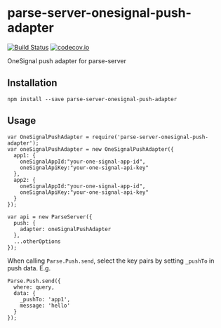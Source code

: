# parse-server-onesignal-push-adapter

[![Build Status](https://travis-ci.org/parse-server-modules/parse-server-onesignal-push-adapter.svg?branch=master)](https://travis-ci.org/parse-server-modules/parse-server-onesignal-push-adapter)
[![codecov.io](https://codecov.io/github/parse-server-modules/parse-server-onesignal-push-adapter/coverage.svg?branch=master)](https://codecov.io/github/parse-server-modules/parse-server-onesignal-push-adapter?branch=master)



OneSignal push adapter for parse-server


## Installation

```
npm install --save parse-server-onesignal-push-adapter
```

## Usage

```
var OneSignalPushAdapter = require('parse-server-onesignal-push-adapter');
var oneSignalPushAdapter = new OneSignalPushAdapter({
  app1: {
    oneSignalAppId:"your-one-signal-app-id",
    oneSignalApiKey:"your-one-signal-api-key"
  },
  app2: {
    oneSignalAppId:"your-one-signal-app-id",
    oneSignalApiKey:"your-one-signal-api-key"
  }
});

var api = new ParseServer({
  push: {
    adapter: oneSignalPushAdapter
  },
  ...otherOptions
});
```

When calling `Parse.Push.send`, select the key pairs by setting `_pushTo` in push data. E.g.

```
Parse.Push.send({
  where: query, 
  data: {
    _pushTo: 'app1', 
    message: 'hello'
  }
});
```
